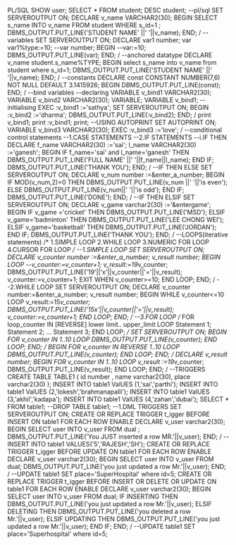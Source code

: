 PL/SQL
SHOW user;
SELECT * FROM student;
DESC student;
--pl/sql
SET SERVEROUTPUT ON;
DECLARE
v_name VARCHAR2(30);
BEGIN
SELECT s_name  INTO v_name FROM student WHERE s_id=1  ;
DBMS_OUTPUT.PUT_LINE('STUDENT NAME' ||' '||v_name);
END;
/
--variables
SET SERVEROUTPUT ON;
DECLARE 
var1 number;
var var1%type:=10;
--var number;
BEGIN
--var:=10;
DBMS_OUTPUT.PUT_LINE(var);
END;
/
--anchored datatype
DECLARE
v_name student.s_name%TYPE;
BEGIN
select s_name into v_name from student where s_id=1;
DBMS_OUTPUT.PUT_LINE('STUDENT NAME' ||' '||v_name);
END;
/
--constants
DECLARE
const CONSTANT NUMBER(7,6) NOT NULL DEFAULT 3.1415926;
BEGIN
DBMS_OUTPUT.PUT_LINE(const);
END;
/
--bind variables
--declaring
VARIABLE v_bind1 VARCHAR2(30);
VARIABLE v_bind2 VARCHAR2(30);
VARIABLE;
VARIABLE v_bind1;
--initialising
EXEC :v_bind1 :='sathya';
SET SERVEROUTPUT ON;
BEGIN
:v_bind2 :='dharma';
DBMS_OUTPUT.PUT_LINE(:v_bind2);
END;
/
print v_bind1;
print :v_bind1;
print;
--USING AUTOPRINT
SET AUTOPRINT ON;
VARIABLE v_bind3 VARCHAR2(30);
EXEC :v_bind3 :='love';
/
--conditional control statements
--1.CASE STATEMENTS
--2.IF STATEMENTS
--i.IF THEN
DECLARE
f_name VARCHAR2(30) :='sai';
l_name VARCHAR2(30) :='ganesh';
BEGIN
IF f_name='sai' and l_name='ganesh'
THEN
DBMS_OUTPUT.PUT_LINE('FULL NAME' ||' '||f_name||l_name);
END IF;
DBMS_OUTPUT.PUT_LINE('THANK YOU');
END;
/
--IF THEN ELSE
SET SERVEROUTPUT ON;
DECLARE 
v_num number :=&enter_a_number;
BEGIN
IF MOD(v_num,2)=0 THEN
DBMS_OUTPUT.PUT_LINE(v_num ||' '||'is even');
ELSE
DBMS_OUTPUT.PUT_LINE(v_num||' '||'is odd');
END IF;
DBMS_OUTPUT.PUT_LINE('DONE');
END;
/
--IF THEN ELSIF
SET SERVEROUTPUT ON;
DECLARE 
v_game varchar2(30) :='&entergame';
BEGIN
IF v_game ='cricket' THEN 
DBMS_OUTPUT.PUT_LINE('MSD');
ELSIF v_game='badminton' THEN
DBMS_OUTPUT.PUT_LINE('LEE CHONG WEI');
ELSIF v_game='basketball' THEN
DBMS_OUTPUT.PUT_LINE('JORDAN');
END IF;
DBMS_OUTPUT.PUT_LINE('THANK YOU');
END;
/
--LOOPS(iterative statements)
/*
1.SIMPLE LOOP
2.WHILE LOOP
3.NUMERIC FOR LOOP
4.CURSOR FOR LOOP
*/
--1.SIMPLE LOOP
SET SERVEROUTPUT ON;
DECLARE
v_counter number :=&enter_a_number;
v_result number;
BEGIN
LOOP
--v_counter:=v_counter+1;
v_result:=19*v_counter;
DBMS_OUTPUT.PUT_LINE('19'||'x'||v_counter||'='||v_result);
v_counter:=v_counter+1;
EXIT WHEN v_counter>=10;
END LOOP;
END;
/
--2.WHILE LOOP
SET SERVEROUTPUT ON;
DECLARE
v_counter number:=&enter_a_number;
v_result number;
BEGIN
WHILE v_counter<=10 
LOOP
v_result:=15*v_counter;
DBMS_OUTPUT.PUT_LINE('15x'||v_counter||'='||v_result);
v_counter:=v_counter+1;
END LOOP;
END;
/
--3.FOR LOOP
/*
FOR loop_counter IN [REVERSE] lower limit.. upper_limit LOOP
  Statement 1;
  Statement 2;
  …
  Statement 3;
END LOOP;
*/
SET SERVEROUTPUT ON;
BEGIN
  FOR v_counter IN 1..10 LOOP
    DBMS_OUTPUT.PUT_LINE(v_counter);
  END LOOP;
END;
/
BEGIN
  FOR v_counter IN REVERSE 1..10 LOOP
    DBMS_OUTPUT.PUT_LINE(v_counter);
  END LOOP;
END;
/
DECLARE
v_result number;
BEGIN
FOR v_counter IN 1..10 LOOP
v_result :=19*v_counter;
DBMS_OUTPUT.PUT_LINE(v_result);
END LOOP;
END;
/
--TRIGGERS
CREATE TABLE TABLE1 (
id number ,
name varchar2(30),
place varchar2(30)
);
INSERT INTO table1 ValUES (1,'sai','parthi');
INSERT INTO table1 ValUES (2,'lokesh','brahmanapalli');
INSERT INTO table1 ValUES (3,'akhil','kadapa');
INSERT INTO table1 ValUES (4,'zahan','dubai');
SELECT * FROM table1;
--DROP TABLE table1;
--1.DML TRIGGERS
SET SERVEROUTPUT ON;
CREATE OR REPLACE TRIGGER t_igger
BEFORE INSERT ON table1
FOR EACH ROW
ENABLE
DECLARE
v_user varchar2(30);
BEGIN
SELECT user INTO v_user FROM dual ;
DBMS_OUTPUT.PUT_LINE('You JUST inserted a row MR.'||v_user);
END;
/
--INSERT INTO table1 VALUES('5','RAJESH','SH');
CREATE OR REPLACE TRIGGER t_igger
BEFORE UPDATE ON table1
FOR EACH ROW
ENABLE
DECLARE
v_user varchar2(30);
BEGIN
SELECT user INTO v_user FROM dual;
DBMS_OUTPUT.PUT_LINE('you just updated a row Mr.'||v_user);
END;
/
--UPDATE table1 SET place='SuperHospital' where id=5;
CREATE OR REPLACE  TRIGGER t_igger
BEFORE INSERT OR DELETE OR UPDATE ON table1
FOR EACH ROW
ENABLE
DECLARE
v_user varchar2(30);
BEGIN
SELECT user INTO v_user FROM dual;
IF INSERTING THEN
DBMS_OUTPUT.PUT_LINE('you just updated a row Mr.'||v_user);
ELSIF DELETING THEN 
DBMS_OUTPUT.PUT_LINE('you deleted a row Mr.'||v_user);
ELSIF UPDATING THEN
DBMS_OUTPUT.PUT_LINE('you just updated a row Mr.'||v_user);
END IF;
END;
/
--UPDATE table1 SET place='Superhospital' where id=5;
